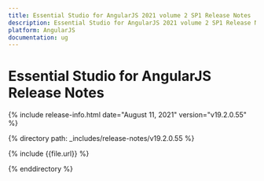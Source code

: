 ```yaml
---
title: Essential Studio for AngularJS 2021 volume 2 SP1 Release Notes  
description: Essential Studio for AngularJS 2021 volume 2 SP1 Release Notes  
platform: AngularJS
documentation: ug
---
```


# Essential Studio for AngularJS  Release Notes  

{% include release-info.html date="August 11, 2021"  version="v19.2.0.55" %} 


{% directory path: _includes/release-notes/v19.2.0.55 %}

{% include {{file.url}} %}

{% enddirectory %}